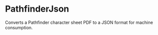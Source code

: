 # PathfinderJson

Converts a Pathfinder character sheet PDF to a JSON format for machine consumption.